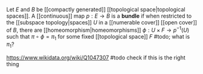 Let $E$ and $B$ be [[compactly generated]] [[topological space|topological spaces]]. A [[continuous]] map $p:E\to B$ is a **bundle** if when restricted to the [[subspace topology|spaces]] $U$ in a [[numerable cover]] [[open cover]] of $B$, there are [[homeomorphism|homeomorphisms]] $\phi:U\times F\to p^{-1}(U)$ such that $\pi\circ\phi = \pi_1$ for some fixed [[topological space]] $F$ #todo; what is $\pi_1$?

https://www.wikidata.org/wiki/Q1047307 #todo check if this is the right thing